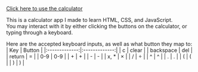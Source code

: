 [Click here to use the calculator](https://ben-lischin.github.io/Calculator/)

This is a calculator app I made to learn HTML, CSS, and JavaScript.\
You may interact with it by either clicking the buttons on the calculator, or typing through a keyboard.

Here are the accepted keyboard inputs, as well as what button they map to:
| Key           | Button        |
|:-------------:|:-------------:|
| c             | clear         |
| backspace     | del           |
| return        | =             |
| 0-9           | 0-9           |
| +             | +             |
| -             | -             |
| x, *          | ×             |
| /             | ÷             |
| ^             | ^             |
| .             | .             |
| (             | (             |
| )             | )             |
